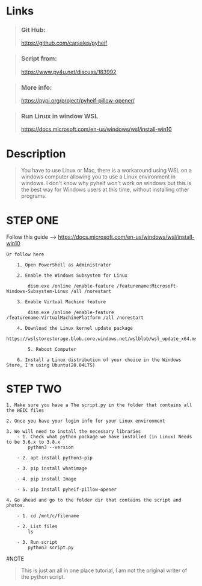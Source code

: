 
# Links


>### Git Hub:
>https://github.com/carsales/pyheif


>### Script from:
>https://www.py4u.net/discuss/183992


>### More info:
>https://pypi.org/project/pyheif-pillow-opener/


>### Run Linux in window WSL
>https://docs.microsoft.com/en-us/windows/wsl/install-win10
>


# Description
> You have to use Linux or Mac, there is a workaround using WSL on a windows computer allowing
you to use a Linux environment in windows. I don't know why pyheif won't work on windows but this is the best way for Windows users at this time, without installing other programs. 


# STEP ONE

Follow this guide --> https://docs.microsoft.com/en-us/windows/wsl/install-win10
>
    Or follow here
    
		1. Open PowerShell as Administrator
		
		2. Enable the Windows Subsystem for Linux 
		
       		dism.exe /online /enable-feature /featurename:Microsoft-Windows-Subsystem-Linux /all /norestart
		
		3. Enable Virtual Machine feature
		
       		dism.exe /online /enable-feature /featurename:VirtualMachinePlatform /all /norestart
		
		4. Download the Linux kernel update package
       		https://wslstorestorage.blob.core.windows.net/wslblob/wsl_update_x64.msi
          
            5. Reboot Computer

		6. Install a Linux distribution of your choice in the Windows Store, I'm using Ubuntu(20.04LTS)
    
# STEP TWO

>
	1. Make sure you have a The script.py in the folder that contains all the HEIC files
	
	2. Once you have your login info for your Linux environment 
	
	3. We will need to install the necessary libraries
		- 1. Check what python package we have installed (in Linux) Needs to be 3.6.x to 3.8.x
			python3 --version
			
		- 2. apt install python3-pip
		
		- 3. pip install whatimage
		
		- 4. pip install Image
		
		- 5. pip install pyheif-pillow-opener
		
	4. Go ahead and go to the folder dir that contains the script and photos. 
	
		- 1. cd /mnt/c/filename
				
		- 2. List files
			ls
			
		- 3. Run script 
			python3 script.py


#NOTE
> This is just an all in one place tutorial, I am not the original writer of the python script.

